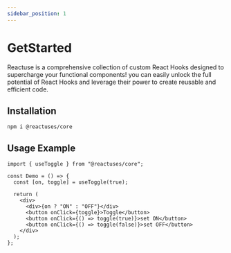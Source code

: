 ```yaml
---
sidebar_position: 1
---
```


# GetStarted

Reactuse is a comprehensive collection of custom React Hooks designed to supercharge your functional components! you can easily unlock the full potential of React Hooks and leverage their power to create reusable and efficient code.

## Installation

```shell
npm i @reactuses/core
```

## Usage Example

```tsx
import { useToggle } from "@reactuses/core";

const Demo = () => {
  const [on, toggle] = useToggle(true);

  return (
    <div>
      <div>{on ? "ON" : "OFF"}</div>
      <button onClick={toggle}>Toggle</button>
      <button onClick={() => toggle(true)}>set ON</button>
      <button onClick={() => toggle(false)}>set OFF</button>
    </div>
  );
};
```

